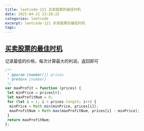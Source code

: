 ```yaml
---
title: leetcode-121 买卖股票的最佳时机
date: 2025-04-21 23:28:22
categories: leetcode
excerpt: leetcode-121 买卖股票的最佳时机
tags:
---
```


## [买卖股票的最佳时机](https://leetcode.cn/problems/best-time-to-buy-and-sell-stock/description/)

记录最低的价格，每次计算最大的利润，返回即可

```js
/**
 * @param {number[]} prices
 * @return {number}
 */
var maxProfit = function (prices) {
 let minPrice = prices[0];
 let maxProfitNum = 0;
 for (let i = 1; i < prices.length; i++) {
  minPrice = Math.min(minPrice, prices[i]);
  maxProfitNum = Math.max(maxProfitNum, prices[i] - minPrice);
 }
 return maxProfitNum;
};
```

